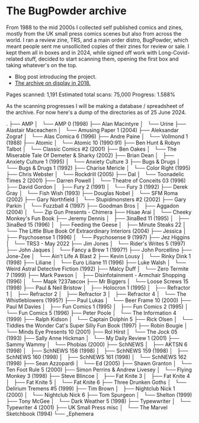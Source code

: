 # The BugPowder archive

From 1988 to the mid 2000s I collected self published comics and zines, mostly from the UK small press comics scenes but also from across the world. I ran a review zine, TRS, and a main order distro, BugPowder, which meant people sent me unsollicited copies of their zines for review or sale. I kept them all in boxes and in 2024, while signed off work with Long-Covid-related stuff, decided to start scanning them, opening the first box and taking whatever's on the top. 

- Blog post introducing the project.
- [The archive on display in 2018.](https://art.peteashton.com/OZA/)

Pages scanned: 1,191 
Estimated total scans: 75,000
Progress: 1.588%

As the scanning progresses I will be making a database / spreadsheet of the archive. For now here's a dump of the directories as of 25 June 2024.

.
├── AMP
│   └── AMP 0 (1998)
├── Alan Macintyre
│   └── Urine
├── Alastair Maceachern
│   └── Amusing Paper 1 (2004)
├── Aleksandar Zograf
│   └── Alas Comica 6 (1996)
├── Andre Paine
│   └── Vollmond 1 (1988)
├── Atomic
│   └── Atomic 10 (1990:91)
├── Ben Hunt & Robyn Talbot
│   └── Classic Comics #2 (2001)
├── Ben Oakes
│   └── The Miserable Tale Of Demeter & Sharky (2002)
├── Brian Dean
│   ├── Anxiety Culture 1 (1995)
│   └── Anxiety Culture 3
├── Bugs & Drugs
│   └── Bugs & Drugs 1 (1992)
├── Charise Mericle
│   └── Color Right (1995)
├── Chris Webster
│   └── Rockdrill (2005)
├── Dal
│   └── Toonadelic Times 2 (2001)
├── Darren Powell
│   └── Theatre of Conceits 03 (1996)
├── David Gordon
│   ├── Fury 2 (1991)
│   └── Fury 3 (1992)
├── Derek Gray
│   └── Fish Wish (1993)
├── Douglas Nobel
│   └── SFM Roma (2002)
├── Gary Northfield
│   └── Stupidmonsters #2 (2002)
├── Gary Parkin
│   └── Fuzzball 4 (1997)
├── Goodman Bros
│   ├── Aggadon (2004)
│   └── Zip Gun Presents - Chimera
├── Hisae Arai
│   └── Cheeky Monkey's Fun Book
├── Jeremy Dennis
│   ├── 3inaBed 11 (1995)
│   ├── 3inaBed 15 (1996)
│   ├── Feeding the Geese
│   ├── Minute Steaks 22
│   └── The Little Blue Book Of Extraordinary Interiors (2004)
├── Jessica
│   ├── Psychosense 1 (1996)
│   └── Psychosense 9 (1997)
├── Jez Higgins
│   └── TRS3 - May 2022
├── Jim Jones
│   └── Rider's Writes 5 (1997)
├── John Jaques
│   └── Fancy a Brew 1 (1997?)
├── John Porcellino
├── Jone-Zee
│   └── Ain't Life A Blast 2
├── Kevin Lousy
│   └── Rinky Dink 1 (1998)
├── Liliane
│   └── Euro Liliane 11 (1996)
├── Luke Walsh
│   └── Weird Astral Detective Fiction (1992)
├── Malcy Duff
│   └── Zero Termite 7 (1999)
├── Mark Pawson
│   ├── Disinfotainment - Armchair Shopping (1996)
│   └── Mapk ?237aвcoн
├── Mr Biggers
│   └── Loose Screws 15 (1998)
├── Paul & Neil Bristow
│   ├── Holocron 1 (1995)
│   ├── Refractor 1
│   ├── Refractor 2
│   ├── Refractor 3
│   ├── Refractor 4
│   └── The Whistleblowers (1995?)
├── Paul Lukas
│   └── Beer Frame 10 (2000)
├── Paul M Davies
│   ├── Fun Comics 1 (1995)
│   ├── Fun Comics 2 (1995)
│   └── Fun Comics 5 (1996)
├── Peter Poole
│   └── The Information 4 (1999)
├── Ralph Kidson
│   └── Captain Dolphin 5
├── Rick Olsen
│   └── Tiddles the Wonder Cat's Super Silly Fun Book (1997)
├── Robin Bougie
│   └── Minds Eye Presents 10 (2001)
├── Rol Hirst
│   └── The Jock 05 (1993)
├── Sally Anne Hickman
│   └── My Daily Review 1 (2001)
├── Sammy Wammy
│   └── Phobias (2000)
├── SchNEWS
│   ├── AKTSN 6 (1998)
│   ├── SchNEWS 158 (1998)
│   ├── SchNEWS 159 (1998)
│   ├── SchNEWS 160 (1998)
│   ├── SchNEWS 161 (1998)
│   └── SchNEWS 162 (1998)
├── Sean Azzopardi
│   └── Ed (2005)
├── Shawn Granton
│   └── Ten Foot Rule 5 (2000)
├── Simon Perrins & Andrew Livesey
│   └── Flying Monkey 3 (1998)
├── Steve Blincoe
│   ├── Fat Knite 3
│   ├── Fat Knite 4
│   ├── Fat Knite 5
│   └── Fat Knite 6
├── Three Drunken Goths
│   └── Delirium Tremens #5 (1999)
├── Tim Brown
│   ├── Nightclub Nick 1 (2000)
│   └── Nightclub Nick 6
├── Tom Spurgeon
│   └── Shelton (1999)
├── Tony McGee
│   └── Dark Weather 5 (1998)
├── Typewwriter
│   └── Typewriter 4 (2001)
├── UK Small Press misc
│   └── The Marvel Sketchbook (1994)
└── _Ephemera


